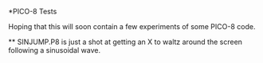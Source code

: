 *PICO-8 Tests

Hoping that this will soon contain a few experiments of some PICO-8 code.

** SINJUMP.P8 is just a shot at getting an X to waltz around the screen following a sinusoidal wave.

